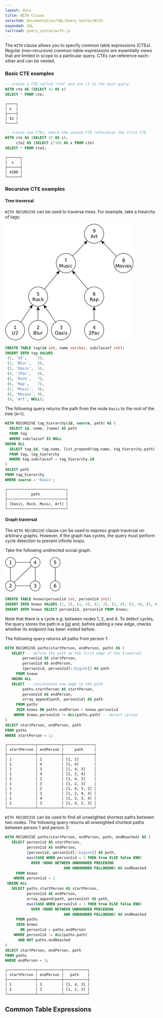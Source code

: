 ```yaml
---
layout: docu
title: WITH Clause
selected: Documentation/SQL/Query Syntax/With
expanded: SQL
railroad: query_syntax/with.js
---
```

The `WITH` clause allows you to specify common table expressions (CTEs). Regular (non-recursive) common-table-expressions are essentially views that are limited in scope to a particular query. CTEs can reference each-other and can be nested.

### Basic CTE examples

```sql
-- create a CTE called "cte" and use it in the main query
WITH cte AS (SELECT 42 AS x)
SELECT * FROM cte;
```
```
┌────┐
│ x  │
├────┤
│ 42 │
└────┘
```
```sql
-- create two CTEs, where the second CTE references the first CTE
WITH cte AS (SELECT 42 AS i),
     cte2 AS (SELECT i*100 AS x FROM cte)
SELECT * FROM cte2;
```
```
┌──────┐
│  x   │
├──────┤
│ 4200 │
└──────┘
```

### Recursive CTE examples

#### Tree traversal

`WITH RECURSIVE` can be used to traverse trees. For example, take a hiearchy of tags:

![](with-recursive-tree-example.png)

```sql
CREATE TABLE tag(id int, name varchar, subclassof int);
INSERT INTO tag VALUES
 (1, 'U2',     5),
 (2, 'Blur',   5),
 (3, 'Oasis',  5),
 (4, '2Pac',   6),
 (5, 'Rock',   7),
 (6, 'Rap',    7),
 (7, 'Music',  9),
 (8, 'Movies', 9),
 (9, 'Art', NULL);
```

The following query returns the path from the node `Oasis` to the root of the tree (`Art`).

```sql
WITH RECURSIVE tag_hierarchy(id, source, path) AS (
  SELECT id, name, [name] AS path
  FROM tag
  WHERE subclassof IS NULL
UNION ALL
  SELECT tag.id, tag.name, list_prepend(tag.name, tag_hierarchy.path)
  FROM tag, tag_hierarchy
  WHERE tag.subclassof = tag_hierarchy.id
)
SELECT path
FROM tag_hierarchy
WHERE source = 'Oasis';
```
```
┌───────────────────────────┐
│           path            │
├───────────────────────────┤
│ [Oasis, Rock, Music, Art] │
└───────────────────────────┘
```

#### Graph traversal

The `WITH RECURSIVE` clause can be used to express graph traversal on arbitrary graphs. However, if the graph has cycles, the query must perform cycle detection to prevent infinite loops.

Take the following undirected social graph:

![](with-recursive-graph-example.png)

```sql
CREATE TABLE knows(person1id int, person2id int);
INSERT INTO knows VALUES (1, 2), (1, 4), (2, 3), (2, 4), (3, 4), (5, 6);
INSERT INTO knows SELECT person2id, person1id FROM knows;
```

Note that there is a cycle e.g. between nodes 1, 2, and 4. To detect cycles, the query stores the path in a [list](/docs/sql/data_types/list) and, before adding a new edge, checks whether its endpoint has been visited before.

The following query returns all paths from person 1:

```sql
WITH RECURSIVE paths(startPerson, endPerson, path) AS (
   SELECT -- define the path as the first edge of the traversal
        person1id AS startPerson,
        person2id AS endPerson,
        [person1id, person2id]::bigint[] AS path
     FROM knows
   UNION ALL
   SELECT -- concatenate new edge to the path
        paths.startPerson AS startPerson,
        person2id AS endPerson,
        array_append(path, person2id) AS path
     FROM paths
     JOIN knows ON paths.endPerson = knows.person1id
    WHERE knows.person2id != ALL(paths.path) -- detect cycles
)
SELECT startPerson, endPerson, path
FROM paths
WHERE startPerson = 1;
```
```
┌─────────────┬───────────┬──────────────┐
│ startPerson │ endPerson │     path     │
├─────────────┼───────────┼──────────────┤
│ 1           │ 2         │ [1, 2]       │
│ 1           │ 4         │ [1, 4]       │
│ 1           │ 3         │ [1, 4, 3]    │
│ 1           │ 4         │ [1, 2, 4]    │
│ 1           │ 2         │ [1, 4, 2]    │
│ 1           │ 3         │ [1, 2, 3]    │
│ 1           │ 2         │ [1, 4, 3, 2] │
│ 1           │ 3         │ [1, 2, 4, 3] │
│ 1           │ 4         │ [1, 2, 3, 4] │
│ 1           │ 3         │ [1, 4, 2, 3] │
└─────────────┴───────────┴──────────────┘
```

`WITH RECURSIVE` can be used to find all unweighted shortest paths between two nodes. The following query returns all unweighted shortest paths between person 1 and person 3:

```sql
WITH RECURSIVE paths(startPerson, endPerson, path, endReached) AS (
   SELECT person1id AS startPerson,
          person2id AS endPerson,
          [person1id, person2id]::bigint[] AS path,
          max(CASE WHEN person2id = 3 THEN true ELSE false END)
            OVER (ROWS BETWEEN UNBOUNDED PRECEDING
                           AND UNBOUNDED FOLLOWING) AS endReached
     FROM knows
    WHERE person1id = 1
 UNION ALL
   SELECT paths.startPerson AS startPerson,
          person2id AS endPerson,
          array_append(path, person2id) AS path,
          max(CASE WHEN person2id = 3 THEN true ELSE false END)
            OVER (ROWS BETWEEN UNBOUNDED PRECEDING
                           AND UNBOUNDED FOLLOWING) AS endReached
     FROM paths
     JOIN knows
       ON person1id = paths.endPerson
    WHERE person2id != ALL(paths.path)
      AND NOT paths.endReached
)
SELECT startPerson, endPerson, path
FROM paths
WHERE endPerson = 3;
```
```
┌─────────────┬───────────┬───────────┐
│ startPerson │ endPerson │   path    │
├─────────────┼───────────┼───────────┤
│ 1           │ 3         │ [1, 4, 3] │
│ 1           │ 3         │ [1, 2, 3] │
└─────────────┴───────────┴───────────┘
```

## Common Table Expressions
<div id="rrdiagram"></div>
